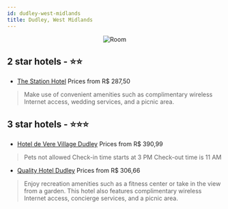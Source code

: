 ```yaml
---
id: dudley-west-midlands
title: Dudley, West Midlands
---
```


<center><img src="https://i.travelapi.com/hotels/1000000/580000/575500/575500/8ba70370_z.jpg" alt="Room" /></center>


##  2 star hotels - ⭐️⭐️

-    [The Station Hotel](https://us.hurb.com/hotels/dudley/the-station-hotel-JNP-JP258551?cmp=18055) Prices from R$ 287,50
   > Make use of convenient amenities such as complimentary wireless Internet access, wedding services, and a picnic area.

##  3 star hotels - ⭐️⭐️⭐️

-    [Hotel de Vere Village Dudley](https://us.hurb.com/hotels/dudley/hotel-de-vere-village-dudley-JNP-JP00541H?cmp=18055) Prices from R$ 390,99
   > Pets not allowed  Check-in time starts at 3 PM  Check-out time is 11 AM
-    [Quality Hotel Dudley](https://us.hurb.com/hotels/dudley/quality-hotel-dudley-JNP-JP056636?cmp=18055) Prices from R$ 306,66
   > Enjoy recreation amenities such as a fitness center or take in the view from a garden. This hotel also features complimentary wireless Internet access, concierge services, and a picnic area.
